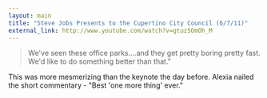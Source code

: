 ```yaml
---
layout: main
title: "Steve Jobs Presents to the Cupertino City Council (6/7/11)"
external_link: http://www.youtube.com/watch?v=gtuz5OmOh_M
---
```

>We've seen these office parks....and they get pretty boring pretty fast. We'd like to do something better than that."

This was more mesmerizing than the keynote the day before. Alexia nailed the short commentary - "Best 'one more thing' ever."
